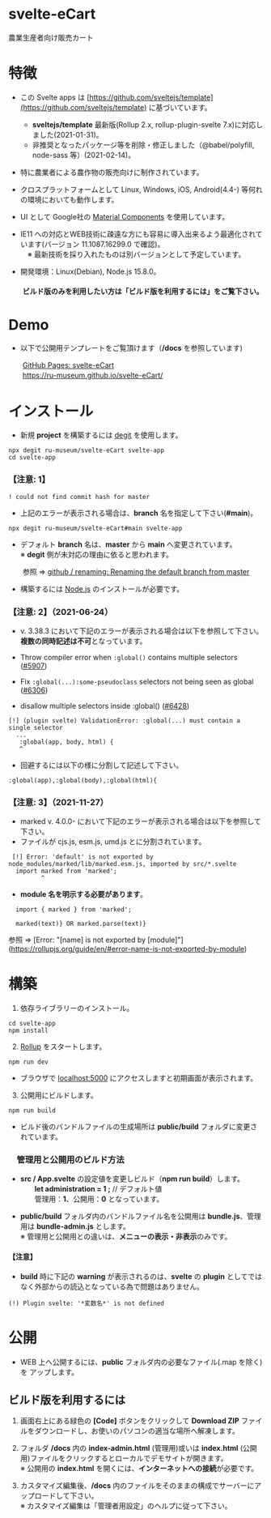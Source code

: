 
# svelte-eCart
農業生産者向け販売カート
 
# 特徴
- この Svelte apps は [https://github.com/sveltejs/template](https://github.com/sveltejs/template) に基づいています。
    - **sveltejs/template** 最新版(Rollup 2.x, rollup-plugin-svelte 7.x)に対応しました(2021-01-31)。
    - 非推奨となったパッケージ等を削除・修正しました（@babel/polyfill, node-sass 等）(2021-02-14)。
    
- 特に農業者による農作物の販売向けに制作されています。
- クロスプラットフォームとして Linux, Windows, iOS, Android(4.4-) 等何れの環境においても動作します。 
- UI として Google社の [Material Components](https://github.com/material-components/material-components-web) を使用しています。 

- IE11 への対応とWEB技術に疎遠な方にも容易に導入出来るよう最適化されています(バージョン 11.1087.16299.0 で確認)。  
　※ 最新技術を採り入れたものは別バージョンとして予定しています。

- 開発環境：Linux(Debian), Node.js 15.8.0。  

#### 　　ビルド版のみを利用したい方は「ビルド版を利用するには」をご覧下さい。

# Demo
- 以下で公開用テンプレートをご覧頂けます（**/docs** を参照しています) 
 
　　[GitHub Pages: svelte-eCart](https://ru-museum.github.io/svelte-eCart/)  
　　https://ru-museum.github.io/svelte-eCart/ 

# インストール

- 新規 **project** を構築するには [degit](https://github.com/Rich-Harris/degit) を使用します。

```
npx degit ru-museum/svelte-eCart svelte-app
cd svelte-app
```

### 【注意: 1】
```
! could not find commit hash for master
```

- 上記のエラーが表示される場合は、**branch** 名を指定して下さい(**#main**)。

```
npx degit ru-museum/svelte-eCart#main svelte-app
```

- デフォルト **branch** 名は、**master** から **main** へ変更されています。  
 ※ **degit** 側が未対応の理由に依ると思われます。

　　参照 ⇒ [github / renaming: Renaming the default branch from master](https://github.com/github/renaming)

- 構築するには [Node.js](https://nodejs.org/) のインストールが必要です。

### 【注意: 2】（2021-06-24）
- v. 3.38.3 において下記のエラーが表示される場合は以下を参照して下さい。  
**複数の同時記述は不可**となっています。 

- Throw compiler error when <code>:global()</code> contains multiple selectors (<a href="https://github.com/sveltejs/svelte/issues/5907">#5907</a>)
- Fix <code>:global(...):some-pseudoclass</code> selectors not being seen as global (<a href="https://github.com/sveltejs/svelte/issues/6306">#6306</a>)
- disallow multiple selectors inside :global() (<a href="https://github.com/sveltejs/svelte/issues/6428">#6428</a>)

```
[!] (plugin svelte) ValidationError: :global(...) must contain a single selector
  ...
   :global(app, body, html) {
   ^
```
- 回避するには以下の様に分割して記述して下さい。
```
:global(app),:global(body),:global(html){ 
```

### 【注意: 3】（2021-11-27）
- marked v. 4.0.0- において下記のエラーが表示される場合は以下を参照して下さい。  
- ファイルが cjs.js, esm.js, umd.js とに分割されています。
```
 [!] Error: 'default' is not exported by node_modules/marked/lib/marked.esm.js, imported by src/*.svelte
  import marked from 'marked';
         ^
```
- **module 名を明示する必要があります**。
```
  import { marked } from 'marked';
  
  marked(text)} OR marked.parse(text)} 
```
参照 ⇒ [Error: "&#91;name&#93; is not exported by &#91;module&#93;"] (https://rollupjs.org/guide/en/#error-name-is-not-exported-by-module)

# 構築

1. 依存ライブラリーのインストール。

```
cd svelte-app
npm install
```

2. [Rollup](https://rollupjs.org/) をスタートします。

```
npm run dev
```

- ブラウザで [localhost:5000](http://localhost:5000/) にアクセスしますと初期画面が表示されます。

3. 公開用にビルドします。

```
npm run build
```
- ビルド後のバンドルファイルの生成場所は **public/build** フォルダに変更されています。  

###  　管理用と公開用のビルド方法

- **src / App.svelte** の設定値を変更しビルド（**npm run build**）します。  
  　　**let administration  = 1 ;**  // デフォルト値  
　　管理用：**1**、公開用：**0** となっています。  

- **public/build** フォルダ内のバンドルファイル名を公開用は **bundle.js**、管理用は  **bundle-admin.js** とします。  
 ※ 管理用と公開用との違いは、**メニューの表示・非表示**のみです。

#### 【注意】
- **build** 時に下記の **warning** が表示されるのは、**svelte** の **plugin** としてではなく外部からの読込となっている為で問題はありません。
```
(!) Plugin svelte: '*変数名*' is not defined
```

# 公開

-  WEB 上へ公開するには、**public** フォルダ内の必要なファイル(.map を除く)を アップします。


##  ビルド版を利用するには

1. 画面右上にある緑色の **[Code]** ボタンをクリックして **Download ZIP** ファイルをダウンロードし、お使いのパソコンの適当な場所へ解凍します。

1. フォルダ **/docs** 内の **index-admin.html** (管理用)或いは **index.html** (公開用)ファイルをクリックするとローカルでデモサイトが開きます。  
※ 公開用の **index.html** を開くには、**インターネットへの接続**が必要です。

1. カスタマイズ編集後、**/docs** 内のファイルをそのままの構成でサーバーにアップロードして下さい。  
※ カスタマイズ編集は「管理者用設定」のヘルプに従って下さい。
